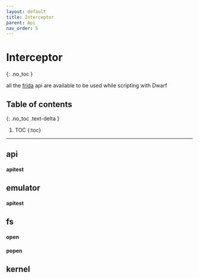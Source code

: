 ```yaml
---
layout: default
title: Interceptor
parent: Api
nav_order: 5
---
```


# Interceptor
{: .no_toc }


all the [frida](https://www.frida.re/docs/javascript-api) api are available to be used while scripting with Dwarf

## Table of contents
{: .no_toc .text-delta }

1. TOC
{:toc}

---

## api

#### apitest

## emulator

#### apitest

## fs

#### open

#### popen

## kernel

